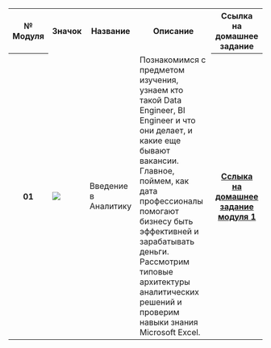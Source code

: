 <table style="width:100%">
  <tr>
    <th>№ Модуля</th>
    <th>Значок</th>
    <th>Название</th>
    <th>Описание</th>
    <th>Ссылка на домашнее задание</th>
  </tr>
  <tr>
    <th>01</th>
    <td><img src="https://github.com/Data-Learn/data-science/blob/main/img/Screen%20Shot%202021-01-08%20at%202.51.58%20PM.png"/></td>
    <td>Введение в Аналитику</td>
    <td>Познакомимся с предметом изучения, узнаем кто такой Data Engineer, BI Engineer и что они делает, и какие еще бывают вакансии. Главное, поймем, как дата профессионалы помогают бизнесу быть эффективней и зарабатывать деньги. Рассмотрим типовые архитектуры аналитических решений и проверим навыки знания Microsoft Excel.</td>
    <th><a href="https://datalearn.ru">Сслыка на домашнее задание модуля 1</a></th>
  </tr>
